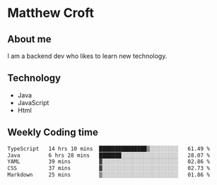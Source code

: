 # Matthew Croft

## About me
I am a backend dev who likes to learn new technology. 

## Technology
- Java
- JavaScript
- Html

## Weekly Coding time
<!--START_SECTION:waka-->

```txt
TypeScript   14 hrs 10 mins  ███████████████▒░░░░░░░░░   61.49 %
Java         6 hrs 28 mins   ███████░░░░░░░░░░░░░░░░░░   28.07 %
YAML         39 mins         ▓░░░░░░░░░░░░░░░░░░░░░░░░   02.86 %
CSS          37 mins         ▓░░░░░░░░░░░░░░░░░░░░░░░░   02.73 %
Markdown     25 mins         ▒░░░░░░░░░░░░░░░░░░░░░░░░   01.86 %
```

<!--END_SECTION:waka-->
